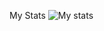 My Stats
![My stats](https://github-readme-stats.vercel.app/api?username=VivaanMalik&show_icons=true&theme=radical&hide=commits)
